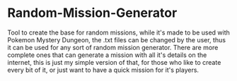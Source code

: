 # Random-Mission-Generator
Tool to create the base for random missions, while it's made to be used with Pokemon Mystery Dungeon, the .txt files can be changed by the user, thus it can be used for any sort of random mission generator. There are more complete ones that can generate a mission with all it's details on the internet, this is just my simple version of that, for those who like to create every bit of it, or just want to have a quick mission for it's players.
